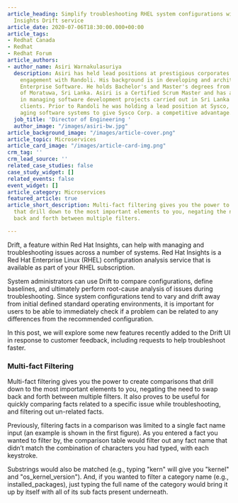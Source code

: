 ```yaml
---
article_heading: Simplify troubleshooting RHEL system configurations with Red Hat
  Insights Drift service
article_date: 2020-07-06T18:30:00.000+00:00
article_tags:
- Redhat Canada
- Redhat
- Redhat Forum
article_authors:
- author_name: Asiri Warnakulasuriya
  description: Asiri has held lead positions at prestigious corporates prior to the
    engagement with Randoli. His background is in developing and architecting world-class
    Enterprise Software. He holds Bachelor's and Master's degrees from the University
    of Moratuwa, Sri Lanka. Asiri is a Certified Scrum Master and has a lot of experience
    in managing software development projects carried out in Sri Lanka for offshore
    clients. Prior to Randoli he was holding a lead position at Sysco, rearchitecting
    aging software systems to give Sysco Corp. a competitive advantage.
  job_title: 'Director of Engineering '
  author_image: "/images/asiri-bw.jpg"
article_background_image: "/images/article-cover.png"
article_topic: Microservices
article_card_image: "/images/article-card-img.png"
crm_tag: ''
crm_lead_source: ''
related_case_studies: false
case_study_widget: []
related_events: false
event_widget: []
article_category: Microservices
featured_article: true
article_short_description: Multi-fact filtering gives you the power to create comparisons
  that drill down to the most important elements to you, negating the need to swap
  back and forth between multiple filters.

---
```

Drift, a feature within Red Hat Insights, can help with managing and troubleshooting issues across a number of systems. Red Hat Insights is a Red Hat Enterprise Linux (RHEL) configuration analysis service that is available as part of your RHEL subscription.

System administrators can use Drift to compare configurations, define baselines, and ultimately perform root-cause analysis of issues during troubleshooting. Since system configurations tend to vary and drift away from initial defined standard operating environments, it is important for users to be able to immediately check if a problem can be related to any differences from the recommended configuration.

In this post, we will explore some new features recently added to the Drift UI in response to customer feedback, including requests to help troubleshoot faster.

### Multi-fact Filtering

Multi-fact filtering gives you the power to create comparisons that drill down to the most important elements to you, negating the need to swap back and forth between multiple filters. It also proves to be useful for quickly comparing facts related to a specific issue while troubleshooting, and filtering out un-related facts.

Previously, filtering facts in a comparison was limited to a single fact name input (an example is shown in the first figure). As you entered a fact you wanted to filter by, the comparison table would filter out any fact name that didn’t match the combination of characters you had typed, with each keystroke.

Substrings would also be matched (e.g., typing "kern" will give you "kernel" and "os_kernel_version"). And, if you wanted to filter a category name (e.g., installed_packages), just typing the full name of the category would bring it up by itself with all of its sub facts present underneath.